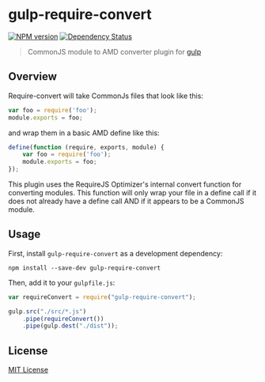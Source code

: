 # gulp-require-convert
[![NPM version][npm-image]][npm-url] [![Dependency Status][depstat-image]][depstat-url]

> CommonJS module to AMD converter plugin for [gulp](https://github.com/wearefractal/gulp) 

## Overview

Require-convert will take CommonJs files that look like this:

```javascript
var foo = require('foo');
module.exports = foo;
```

and wrap them in a basic AMD define like this:

```javascript
define(function (require, exports, module) {
    var foo = require('foo');
    module.exports = foo;
});
```
This plugin uses the RequireJS Optimizer's internal convert function for converting modules. This function will only wrap your file in a define call if it does not already have a define call AND if it appears to be a CommonJS module.

## Usage

First, install `gulp-require-convert` as a development dependency:

```shell
npm install --save-dev gulp-require-convert
```

Then, add it to your `gulpfile.js`:

```javascript
var requireConvert = require("gulp-require-convert");

gulp.src("./src/*.js")
    .pipe(requireConvert())
    .pipe(gulp.dest("./dist"));
```


## License

[MIT License](http://en.wikipedia.org/wiki/MIT_License)

[npm-url]: https://npmjs.org/package/gulp-require-convert
[npm-image]: https://badge.fury.io/js/gulp-require-convert.png

[travis-url]: http://travis-ci.org/nixonchris/gulp-require-convert
[travis-image]: https://secure.travis-ci.org/nixonchris/gulp-require-convert.png?branch=master

[coveralls-url]: https://coveralls.io/r/nixonchris/gulp-require-convert
[coveralls-image]: https://coveralls.io/repos/nixonchris/gulp-require-convert/badge.png

[depstat-url]: https://david-dm.org/nixonchris/gulp-require-convert
[depstat-image]: https://david-dm.org/nixonchris/gulp-require-convert.png

